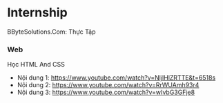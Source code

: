 # Internship
BByteSolutions.Com: Thực Tập

### Web
Học HTML And CSS

- Nội dung 1: https://www.youtube.com/watch?v=NljIHlZRTTE&t=6518s
- Nội dung 2: https://www.youtube.com/watch?v=RrWUAmh93r4
- Nội dung 3: https://www.youtube.com/watch?v=wIvbG3GFje8
